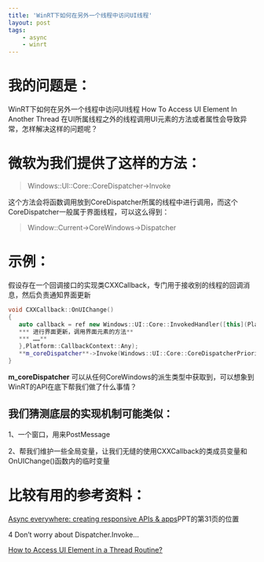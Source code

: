 ```yaml
---
title: 'WinRT下如何在另外一个线程中访问UI线程'
layout: post
tags:
    - async
    - winrt
---
```


# 我的问题是：
WinRT下如何在另外一个线程中访问UI线程 How To Access UI Element In Another Thread
在UI所属线程之外的线程调用UI元素的方法或者属性会导致异常，怎样解决这样的问题呢？

# 微软为我们提供了这样的方法：
> Windows::UI::Core::CoreDispatcher->Invoke

这个方法会将函数调用放到CoreDispatcher所属的线程中进行调用，而这个CoreDispatcher一般属于界面线程，可以这么得到：
> Window::Current->CoreWindows->Dispatcher

# 示例：
假设存在一个回调接口的实现类CXXCallback，专门用于接收别的线程的回调消息，然后负责通知界面更新

```cpp
void CXXCallback::OnUIChange()
{
   auto callback = ref new Windows::UI::Core::InvokedHandler([this](Platform::Object^ sender, Windows::UI::Core::InvokedHandlerArgs^ eInvoke){
   *** 进行界面更新，调用界面元素的方法**
   *** ……**
   },Platform::CallbackContext::Any);
   **m_coreDispatcher**->Invoke(Windows::UI::Core::CoreDispatcherPriority::Normal, callback, m_coreDispatcher, nullptr);
}
```

**m_coreDispatcher** 可以从任何CoreWindows的派生类型中获取到，可以想象到WinRT的API在底下帮我们做了什么事情？

## 我们猜测底层的实现机制可能类似：
1、一个窗口，用来PostMessage  

2、帮我们维护一些全局变量，让我们无缝的使用CXXCallback的类成员变量和OnUIChange()函数内的临时变量


# 比较有用的参考资料：
[Async everywhere: creating responsive APIs & apps](http://channel9.msdn.com/Events/BUILD/BUILD2011/PLAT-203T)PPT的第31页的位置  

4 Don’t worry about Dispatcher.Invoke…

[How to Access UI Element in a Thread Routine? ](http://social.msdn.microsoft.com/Forums/en/winappswithnativecode/thread/e36f84be-db95-4764-951e-bfa662cdd11d)